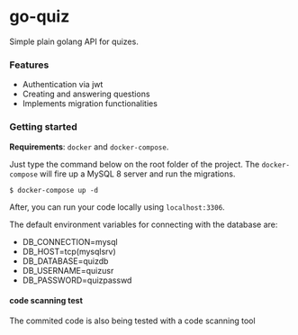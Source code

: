 # go-quiz

Simple plain golang API for quizes.

### Features

- Authentication via jwt
- Creating and answering questions
- Implements migration functionalities

### Getting started

**Requirements**: `docker` and `docker-compose`.

Just type the command below on the root folder of the project. The `docker-compose`
will fire up a MySQL 8 server and run the migrations.

    $ docker-compose up -d

After, you can run your code locally using `localhost:3306`.

The default environment variables for connecting with the database are:

- DB_CONNECTION=mysql
- DB_HOST=tcp(mysqlsrv)
- DB_DATABASE=quizdb
- DB_USERNAME=quizusr
- DB_PASSWORD=quizpasswd



#### code scanning test

The commited code is also being tested with a code scanning tool
